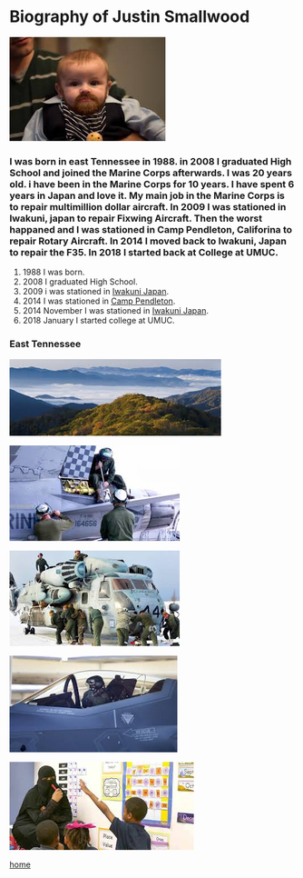 # Biography of Justin Smallwood

![Picture of Myself](picture.jpg)

### I was born in east Tennessee in 1988. in 2008 I graduated High School and joined the Marine Corps afterwards. I was 20 years old. i have been in the Marine Corps for 10 years. I have spent 6 years in Japan and love it. My main job in the Marine Corps is to repair multimillion dollar aircraft. In 2009 I was stationed in Iwakuni, japan to repair Fixwing Aircraft. Then the worst happaned and I was stationed in Camp Pendleton, Califorina to repair Rotary Aircraft. In 2014 I moved back to Iwakuni, Japan to repair the F35. In 2018 I started back at College at UMUC.

1. 1988 I was born.
2. 2008 I graduated High School.
3. 2009 i was stationed in [Iwakuni Japan](https://www.mcasiwakuni.marines.mil/).
4. 2014 I was stationed in [Camp Pendleton](https://www.pendleton.marines.mil/).
5. 2014 November I was stationed in [Iwakuni Japan](https://www.mcasiwakuni.marines.mil/).
6. 2018 January I started college at UMUC.

### East Tennessee
![Photo of East Tennessee](EastTN.jpg)
  
![Photo of me working on Fixed-Wing Aircraft](f18.jpg)  

![Photo of me working on Rotary Aircraft](ch53.jpg)  

![Photo of me working on the F35](f35.jpg)  

![Photo of me at UMUC](umuc.jpg)  

[home](index)
